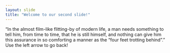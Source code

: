 ```yaml
---
layout: slide
title: "Welcome to our second slide!"
---
```

“In the almost film-like flitting-by of modern life, a man needs something to tell him, from time to time, that he is still himself, and nothing can give him this assurance in so comforting a manner as the “four feet trotting behind”.”
Use the left arrow to go back!
